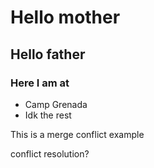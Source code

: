 # Hello mother
## Hello father
### Here I am at 

- Camp Grenada 
- Idk the rest


This is a merge conflict example

conflict resolution?
